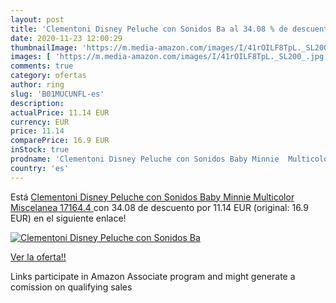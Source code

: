 ```yaml
---
layout: post
title: 'Clementoni Disney Peluche con Sonidos Ba al 34.08 % de descuento'
date: 2020-11-23 12:00:29
thumbnailImage: 'https://m.media-amazon.com/images/I/41rOILF8TpL._SL200_.jpg'
images: [ 'https://m.media-amazon.com/images/I/41rOILF8TpL._SL200_.jpg' ]
comments: true
category: ofertas
author: ring
slug: 'B01MUCUNFL-es'
description:
actualPrice: 11.14 EUR
currency: EUR
price: 11.14
comparePrice: 16.9 EUR
inStock: true
prodname: 'Clementoni Disney Peluche con Sonidos Baby Minnie  Multicolor  Miscelanea  17164.4 '
country: 'es'
---
```


Está [Clementoni Disney Peluche con Sonidos Baby Minnie  Multicolor  Miscelanea  17164.4 ](https://www.amazon.es/dp/B01MUCUNFL/?tag=tolees-21) con 34.08 de descuento por 11.14 EUR (original: 16.9 EUR) en el siguiente enlace!

[![Clementoni Disney Peluche con Sonidos Ba](https://m.media-amazon.com/images/I/41rOILF8TpL._SL200_.jpg)](https://www.amazon.es/dp/B01MUCUNFL/?tag=tolees-21)

[Ver la oferta!!](https://www.amazon.es/dp/B01MUCUNFL/?tag=tolees-21)

Links participate in Amazon Associate program and might generate a comission on qualifying sales


